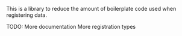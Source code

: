 This is a library to reduce the amount of boilerplate code used when registering data.

TODO: 
  More documentation
  More registration types
  
